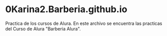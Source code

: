 # 0Karina2.Barberia.github.io
Practica de los cursos de Alura. 
En este archivo se encuentra las practicas del Curso de Alura "Barberia Alura".
